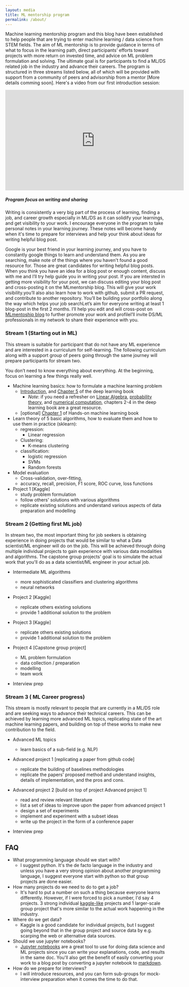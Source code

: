 ```yaml
---
layout: media
title: ML mentorship program
permalink: /about/
---
```



Machine learning mentorship program and this blog have been established to help people that are trying to enter machine learning / data science from STEM fields. The aim of ML mentorship is to provide guidance in terms of what to focus in the learning path, direct participants’ efforts toward projects with more return on invested time, and advice on ML problem formulation and solving. The ultimate goal is for participants to find a ML/DS related job in the industry and advance their careers. The program is structured in three streams listed below, all of which will be provided with support from a community of peers and advisorship from a mentor [More details comming soon]. Here's a video from our first introduction session:

<iframe width="560" height="315" src="https://www.youtube.com/embed/ifTIbTdy880" frameborder="0" allow="accelerometer; autoplay; encrypted-media; gyroscope; picture-in-picture" allowfullscreen></iframe>

##### Program focus on writing and sharing

Writing is consistently a very big part of the process of learning, finding a job, and career growth especially in ML/DS as it can solidify your learnings, and get visibility to your work. I encourage everyone in the program to take personal notes in your learning journey. These notes will become handy when it's time to prepare for interviews and help your think about ideas for writing helpful blog post.

Google is your best friend in your learning journey, and you have to constantly google things to learn and understand them. As you are searching, make note of the things where you haven't found a good resource for. Those are great candidates for writing helpful blog posts. When you think you have an idea for a blog post or enough content, discuss with me and I’ll try help guide you in writing your post. If you are intersted in getting more visibility for your post, we can discuss editing your blog post and cross-posting it on the MLmentorship blog. This will give your work visibility.you’ll also also learn how to work with github, submit a PR request, and contribute to another repository. You’ll be building your portfolio along the way which helps your job searchLet’s aim for everyone writing at least 1 blog-post in the first 2 months. I’ll help you edit and will cross-post on [MLmentoship blog](http://mlmentorship.github.io) to further promote your work and profileI’ll invite DS/ML professionals in my network to share their experience with you.


### Stream 1 (Starting out in ML)

This stream is suitable for participant that do not have any ML experience and are interested in a curriculum for self-learning. The following curriculum along with a support group of peers going through the same journey will prepare participants for stream two.

You don’t need to know everything about everything. At the beginning, focus on learning a few things really well.

- Machine learning basics: how to formulate a machine learning problem
    + [Introduction](https://www.deeplearningbook.org/contents/intro.html), and [Chapter 5](https://www.deeplearningbook.org/contents/ml.html) of the deep learning book 
        + *Note*: if you need a refresher on [Linear Algebra](https://www.deeplearningbook.org/contents/prob.html),  [probability theory](https://www.deeplearningbook.org/contents/prob.html), and [numerical computation](https://www.deeplearningbook.org/contents/prob.html), chapters 2-4 in the deep learning book are a great resource. 
    + [optional] [Chapter 1](https://www.oreilly.com/library/view/hands-on-machine-learning/9781492032632/) of Hands-on machine learning book
- Learn theory of 5 basic algorithms, how to evaluate them and how to use them in practice (sklearn):
    - regression:
        - Linear regression 
    - Clustering:
        - K-means clustering
    - classification:
        - logistic regression
        - SVMs
        - Random forests
- Model evaluation
    - Cross-validation, over-fitting, 
    - accuracy, recall, precision, F1 score, ROC curve, loss functions
- Project 1 [Kaggle]
    - study problem formulation
    - follow others' solutions with various algorithms
    - replicate existing solutions and understand various aspects of data preparation and modelling

### Stream 2 (Getting first ML job)
In stream two, the most important thing for job seekers is obtaining experience in doing projects that would be similar to what a Data scientist/ML engineer will do on the job. This will be achieved through doing multiple individual projects to gain experience with various data modalities and algorithms. The capstone group projects' goal is to simulate the actual work that you'll do as a data scientist/ML engineer in your actual job.
- Intermediate ML algorithms
    - more sophisticated classifiers and clustering algorithms
    - neural networks
- Project 2 [Kaggle]
    - replicate others existing solutions
    - provide 1 additional solution to the problem
- Project 3 [Kaggle]
    - replicate others existing solutions
    - provide 1 additional solution to the problem
- Project 4 [Capstone group project]
    - ML problem formulation
    - data collection / preparation
    - modelling
    - team work

- Interview prep

### Stream 3 ( ML Career progress)
This stream is mostly relevant to people that are currently in a ML/DS role and are seeking ways to advance their technical careers. This can be achieved by learning more advanced ML topics, replicating state of the art machine learning papers, and building on top of these works to make new contribution to the field.  
- Advanced ML topics
    - learn basics of a sub-field (e.g. NLP)
- Advanced project 1 [replicating a paper from github code]
    - replicate the building of baselines methodologies
    - replicate the papers' proposed method and understand insights, details of implementation, and the pros and cons.
- Advanced project 2 [build on top of project Advanced project 1]
    - read and review relevant literature
    - list a set of ideas to improve upon the paper from advanced project 1
    - design a set of experiments
    - implement and experiment with a subset ideas
    - write up the project in the form of a conference paper

- Interview prep




## FAQ

- What programming language should we start with?
    - I suggest python. It's the de facto language in the industry and unless you have a very strong opinion about another programming language, I suggest everyone start with python so that group projects are done easier. 
- How many projects do we need to do to get a job?
    - It's hard to put a number on such a thing because everyone learns differently. However, if I were forced to pick a number, I'd say 4 projects. 3 strong individual [kaggle-like](https://www.kaggle.com/) projects and 1 larger-scale group project that's more similar to the actual work happening in the industry. 
- Where do we get data?
    - Kaggle is a good candidate for individual projects, but I suggest going beyond that in the group project and source data by e.g. scarping the web or alternative data sources.
- Should we use jupyter notebooks?
    - [Jupyter notebooks](https://jupyter.org/) are a great tool to use for doing data science and ML projects since you can write your explanations, code, and results in the same doc. You'll also get the benefit of easily converting your work to a blog post by converting a jupyter notebook to [markdown](https://github.com/adam-p/markdown-here/wiki/Markdown-Cheatsheet).
- How do we prepare for interviews?
    - I will introduce resources, and you can form sub-groups for mock-interview preparation when it comes the time to do that.